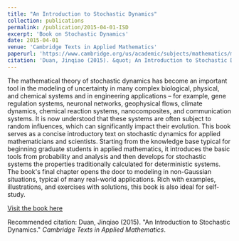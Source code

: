 ```yaml
---
title: "An Introduction to Stochastic Dynamics"
collection: publications
permalink: /publication/2015-04-01-ISD
excerpt: 'Book on Stochastic Dynamics'
date: 2015-04-01
venue: 'Cambridge Texts in Applied Mathematics'
paperurl: 'https://www.cambridge.org/us/academic/subjects/mathematics/mathematical-modelling-and-methods/introduction-stochastic-dynamics?format=PB'
citation: 'Duan, Jinqiao (2015). &quot; An Introduction to Stochastic Dynamics.&quot; <i>Cambridge Texts in Applied Mathematics</i>.'
---
```


The mathematical theory of stochastic dynamics has become an important tool in the modeling of uncertainty in many complex biological, physical, and chemical systems and in engineering applications – for example, gene regulation systems, neuronal networks, geophysical flows, climate dynamics, chemical reaction systems, nanocomposites, and communication systems. It is now understood that these systems are often subject to random influences, which can significantly impact their evolution. This book serves as a concise introductory text on stochastic dynamics for applied mathematicians and scientists. Starting from the knowledge base typical for beginning graduate students in applied mathematics, it introduces the basic tools from probability and analysis and then develops for stochastic systems the properties traditionally calculated for deterministic systems. The book's final chapter opens the door to modeling in non-Gaussian situations, typical of many real-world applications. Rich with examples, illustrations, and exercises with solutions, this book is also ideal for self-study.

[Visit the book here](https://www.cambridge.org/us/academic/subjects/mathematics/mathematical-modelling-and-methods/introduction-stochastic-dynamics?format=PB)

Recommended citation: Duan, Jinqiao (2015). "An Introduction to Stochastic Dynamics." <i>Cambridge Texts in Applied Mathematics</i>.

